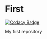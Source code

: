 # First

[![Codacy Badge](https://api.codacy.com/project/badge/Grade/9c79cf72602c4279b5b8af610a2af118)](https://app.codacy.com/gh/WebHeroSchool/NaborschikovaEI?utm_source=github.com&utm_medium=referral&utm_content=WebHeroSchool/NaborschikovaEI&utm_campaign=Badge_Grade_Settings)

My first repository
